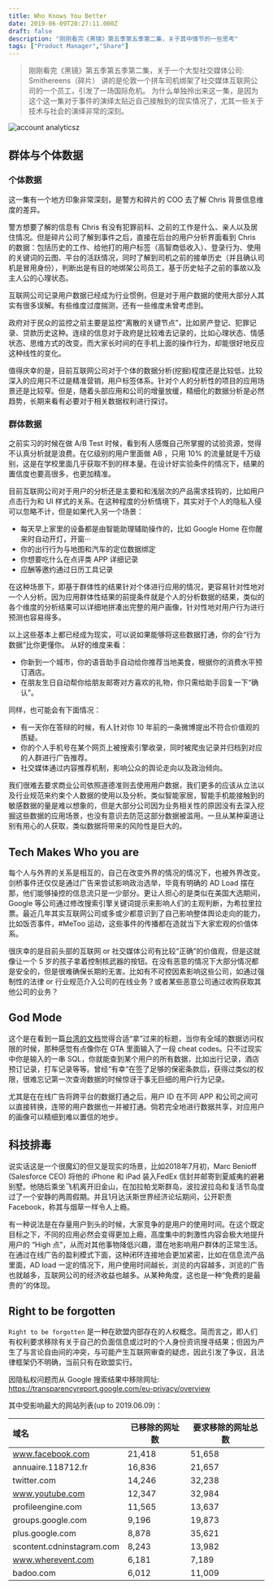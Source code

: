 ```yaml
---
title: Who Knows You Better
date: 2019-06-09T20:27:11.000Z
draft: false
description: "刚刚看完《黑镜》第五季第五季第二集，关于其中情节的一些思考"
tags: ["Product Manager","Share"]
---
```


> 刚刚看完《黑镜》第五季第五季第二集，关于一个大型社交媒体公司: Smithereens（碎片） 讲的是伦敦一个拼车司机绑架了社交媒体互联网公司的一个员工，引发了一场国际危机。
> 为什么单独拎出来这一集，是因为这个这一集对于事件的演绎太贴近自己接触到的现实情况了，尤其一些关于技术与社会的演绎非常的深刻。

![account analyticsz](https://storage.fredliang.cn/web/2019-06-10-064128.png?x-oss-process=image/resize,w_1000/quality,Q_60)

## 群体与个体数据

### 个体数据

这一集有一个地方印象非常深刻，是警方和碎片的 COO 去了解 Chris 背景信息维度的差异。

警方想要了解的信息有 Chris 有没有犯罪前科、之前的工作是什么、亲人以及居住情况。但是碎片公司了解到事件之后，直接在后台的用户分析界面看到 Chris 的数据：包括历史的工作、给他打的用户标签（高智商低收入）、登录行为、使用的关键词的云图、平台的活跃情况，同时了解到司机之前的接单历史（并且确认司机是冒用身份），判断出是有目的地绑架公司员工，基于历史帖子之前的事故以及主人公的心理状态。

互联网公司记录用户数据已经成为行业惯例，但是对于用户数据的使用大部分人其实有很多误解。有些维度过度揣测，还有一些维度未曾考虑到。

政府对于民众的监控之前主要是监控“离散的关键节点”，比如房产登记、犯罪记录、贷款历史这种。连续的信息对于政府是比较难去记录的，比如心理状态、情感状态、思维方式的改变。而大家长时间的在手机上面的操作行为，却能很好地反应这种线性的变化。

值得庆幸的是，目前互联网公司对于个体的数据分析(挖掘)程度还是比较低，比较深入的应用只不过是精准营销，用户标签体系。针对个人的分析性的项目的应用场景还是比较窄。但是，随着头部应用和公司的增量放缓，精细化的数据分析是必然趋势，长期来看有必要对于相关数据权利进行探讨。

### 群体数据

之前实习的时候在做 A/B Test 时候，看到有人感慨自己所掌握的试验资源，觉得不认真分析就是浪费。在亿级别的用户里面做 AB ，只用 10% 的流量就是千万级别，这是在学校里面几乎获取不到的样本量。在设计好实验条件的情况下，结果的置信度也要高很多，也更加精准。

目前互联网公司对于用户的分析还是主要和和浅层次的产品需求挂钩的，比如用户点击行为和 UI 样式的关系。在这种程度的分析情境下，其实对于个人的隐私入侵可以忽略不计，但是如果代入另一个场景：

- 每天早上家里的设备都是由智能助理辅助操作的，比如 Google Home 在你醒来时自动开灯，开窗···
- 你的出行行为与地图和汽车的定位数据绑定
- 你想要吃什么在点评类 APP 详细记录
- 应酬等邀约通过日历工具记录

在这种场景下，即基于群体性的结果针对个体进行应用的情况，更容易针对性地对一个人分析。因为应用群体性结果的前提条件就是个人的分析数据的结果，类似的各个维度的分析结果可以详细地拼凑出完整的用户画像，针对性地对用户行为进行预测也容易得多。

以上这些基本上都已经成为现实，可以说如果能够将这些数据打通，你的会“行为数据”比你更懂你。 从好的维度来看：

- 你新到一个城市，你的语音助手自动给你推荐当地美食，根据你的消费水平预订酒店。
- 在朋友生日自动帮你给朋友邮寄对方喜欢的礼物，你只需给助手回复一下“确认”。

同样，也可能会有下面情况：

- 有一天你在答辩的时候，有人针对你 10 年前的一条微博提出不符合价值观的质疑。
- 你的个人手机号在某个网页上被搜索引擎收录，同时被爬虫记录并归档到对应的人群进行广告推荐。
- 社交媒体通过内容推荐机制，影响公众的舆论走向以及政治倾向。

我们很难去要求商业公司依照道德准则去使用用户数据，我们更多的应该从立法以及行业规范来约束个人数据的使用以及分析。类似智能家居，智能手机能接触到的敏感数据的量是难以想象的，但是大部分公司因为业务相关性的原因没有去深入挖掘这些数据的应用场景，也没有意识去防范这部分数据被滥用。一旦从某种渠道让别有用心的人获取，类似数据将带来的风险性是巨大的。

## Tech Makes Who you are

每个人与外界的关系是相互的，自己在改变外界的情况的情况下，也被外界改变。剑桥事件还仅仅是通过广告来尝试影响政治选举，毕竟有明确的 AD Load 摆在那，他们能够操控的信息流只是一少部分。更让人担心的是类似在美国大选期间，Google 等公司通过修改搜索引擎关键词提示来影响人们的主观判断，为希拉里拉票。最近几年其实互联网公司或多或少都意识到了自己影响整体舆论走向的能力，比如饭否事件，#MeToo 运动，这些事件的传播都在造就当下大家宏观的价值体系。

很庆幸的是目前头部的互联网 or 社交媒体公司有比较“正确”的价值观，但是这就像让一个 5 岁的孩子拿着控制核武器的按钮。在没有恶意的情况下大部分情况都是安全的，但是很难确保长期的无害。比如有不可控因素影响这些公司，如通过强制性的法律 or 行业规范介入公司的在线业务？或者某些恶意公司通过收购获取其他公司的业务？

## God Mode

这个是在看到一篇[台湾的文档](https://news.agentm.tw/59235/%E9%BB%91%E9%8F%A1-%E7%AC%AC%E4%BA%94%E5%AD%A3-%E7%A2%8E%E7%89%87-smithereens-%E8%A7%A3%E6%9E%90/)觉得合适“拿”过来的标题，当你有全域的数据访问权限的时候，那种感觉有点像你在 GTA 里面输入了一段 cheat codes。只不过现实中你是输入的一串 SQL，你就能查到某个用户的所有数据，比如出行记录，酒店预订记录，打车记录等等。曾经“有幸”在签了足够的保密条款后，获得过类似的权限，很难忘记第一次查询数据的时候惊讶于事无巨细的用户行为记录。

尤其是在在线广告将跨平台的数据打通之后，用户 ID 在不同 APP 和公司之间可以直接转换，连带的用户数据也一并被打通。倘若完全地进行数据共享，对应用户的画像可以精细到难以置信的地步。

## 科技排毒

说实话这是一个很魔幻的但又是现实的场景，比如2018年7月初，Marc Benioff (Salesforce CEO) 将他的 iPhone 和 iPad 装入FedEx 信封并邮寄到夏威夷的避暑别墅。他随后乘坐飞机离开旧金山，在加拉帕戈斯群岛，波拉波拉岛和复活节岛度过了一个安静的两周假期。并且1月达沃斯世界经济论坛期间，公开职责 Facebook，称其与烟草一样令人上瘾。

有一种说法是在存量用户到头的时候，大家竞争的是用户的使用时间。在这个既定目标之下，不同的应用必然会变得更加上瘾，高度集中的刺激性内容会极大地提升用户的 “High 点”，从而对其他事物降低兴趣，潜在地影响用户群体的正常生活。在通过在线广告的盈利模式下面，这种闭环连接地会更加紧密，比如在信息流产品里面，AD load 一定的情况下，用户使用时间越长，浏览的内容越多，浏览的广告也就越多，互联网公司的经济收益也越多。从某种角度，这也是一种“免费的是最贵的”的体现。

## Right to be forgotten

`Right to be forgotten` 是一种在欧盟内部存在的人权概念。简而言之，即人们有权利要求移除有关于自己的负面信息或过时的个人身份资讯搜寻结果；但因为产生了与言论自由间的冲突，与可能产生互联网审查的疑虑，因此引发了争议，且法律框架仍不明确，当前只有在欧盟实行。

因隐私权问题而从 Google 搜索结果中移除网址: <https://transparencyreport.google.com/eu-privacy/overview>

其中受影响最大的网站列表(up to 2019.06.09)：

| 域名                      | 已移除的网址数 | 要求移除的网址总数 |
| :------------------------ | -------------- | ------------------ |
| www.facebook.com          | 21,418         | 51,658             |
| annuaire.118712.fr        | 16,836         | 21,657             |
| twitter.com               | 14,246         | 32,238             |
| www.youtube.com           | 12,347         | 32,984             |
| profileengine.com         | 11,565         | 13,637             |
| groups.google.com         | 9,196          | 19,873             |
| plus.google.com           | 8,878          | 35,621             |
| scontent.cdninstagram.com | 8,243          | 13,982             |
| www.wherevent.com         | 6,181          | 7,189              |
| badoo.com                 | 6,012          | 11,009             |
